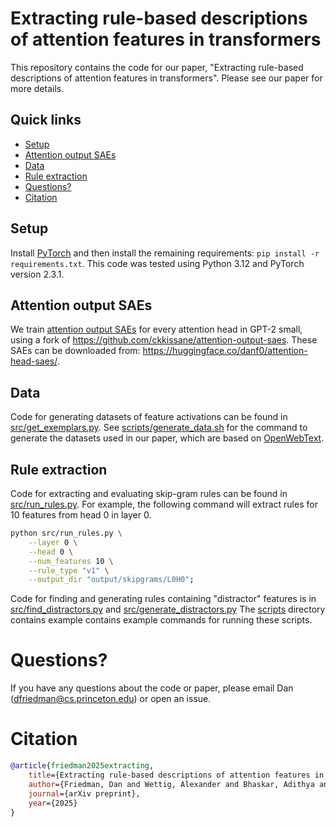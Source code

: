 # Extracting rule-based descriptions of attention features in transformers

This repository contains the code for our paper, "Extracting rule-based descriptions of attention features in transformers".
Please see our paper for more details.

## Quick links
* [Setup](#Setup)
* [Attention output SAEs](#Attention-output-SAEs)
* [Data](#Data)
* [Rule extraction](#Rule-extraction)
* [Questions?](#Questions)
* [Citation](#Citation)

## Setup

Install [PyTorch](https://pytorch.org/get-started/locally/) and then install the remaining requirements: `pip install -r requirements.txt`.
This code was tested using Python 3.12 and PyTorch version 2.3.1.

## Attention output SAEs

We train [attention output SAEs](https://arxiv.org/abs/2406.17759) for every attention head in GPT-2 small, using a fork of https://github.com/ckkissane/attention-output-saes.
These SAEs can be downloaded from: https://huggingface.co/danf0/attention-head-saes/.

## Data

Code for generating datasets of feature activations can be found in [src/get_exemplars.py](src/get_exemplars.py).
See [scripts/generate_data.sh](scripts/generate_data.sh) for the command to generate the datasets used in our paper, which are based on [OpenWebText](https://huggingface.co/datasets/Skylion007/openwebtext).

## Rule extraction

Code for extracting and evaluating skip-gram rules can be found in [src/run_rules.py](src/run_rules.py).
For example, the following command will extract rules for 10 features from head 0 in layer 0.
```bash
python src/run_rules.py \
    --layer 0 \
    --head 0 \
    --num_features 10 \
    --rule_type "v1" \
    --output_dir "output/skipgrams/L0H0";
```
Code for finding and generating rules containing "distractor" features is in [src/find_distractors.py](src/find_distractors.py) and [src/generate_distractors.py](src/generate_distractors.py)
The [scripts](scripts) directory contains example contains example commands for running these scripts.

# Questions?

If you have any questions about the code or paper, please email Dan (dfriedman@cs.princeton.edu) or open an issue.

# Citation

```bibtex
@article{friedman2025extracting,
    title={Extracting rule-based descriptions of attention features in transformers},
    author={Friedman, Dan and Wettig, Alexander and Bhaskar, Adithya and Chen, Danqi},
    journal={arXiv preprint},
    year={2025}
}
```
